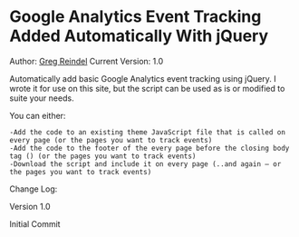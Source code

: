 Google Analytics Event Tracking Added Automatically With jQuery
=================================

Author: <a href="http://www.gregreindel.com">Greg Reindel</a>
Current Version: 1.0

Automatically add basic Google Analytics event tracking using jQuery. I wrote it for use on this site, but the script can be used as is or modified to suite your needs.

You can either:

    -Add the code to an existing theme JavaScript file that is called on every page (or the pages you want to track events)
    -Add the code to the footer of the every page before the closing body tag () (or the pages you want to track events)
    -Download the script and include it on every page (..and again – or the pages you want to track events)


Change Log:

Version 1.0

Initial Commit
